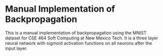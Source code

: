 # Manual Implementation of Backpropagation

This is a manual implementation of backpropagation using the MNIST dataset for CSE 464 Soft Computing at New Mexico Tech. It is a three layer neural network with sigmoid activation functions on all neurons after the input layer.
